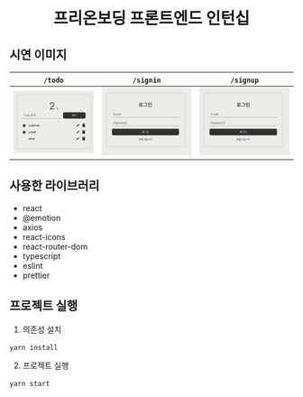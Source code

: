 <h1 align="center">프리온보딩 프론트엔드 인턴십</h1>

## 시연 이미지

| `/todo`                     | `/signin`                   | `/signup`                   |
| --------------------------- | --------------------------- | --------------------------- |
| <img src="./sample1.png" /> | <img src="./sample2.png" /> | <img src="./sample2.png" /> |

## 사용한 라이브러리

- react
- @emotion
- axios
- react-icons
- react-router-dom
- typescript
- eslint
- prettier

## 프로젝트 실행

1. 의존성 설치

```
yarn install
```

2. 프로젝트 실행

```
yarn start
```
